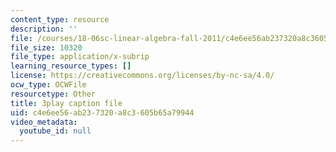 ```yaml
---
content_type: resource
description: ''
file: /courses/18-06sc-linear-algebra-fall-2011/c4e6ee56ab237320a8c3605b65a79944_BaBoztM9Q1w.srt
file_size: 10320
file_type: application/x-subrip
learning_resource_types: []
license: https://creativecommons.org/licenses/by-nc-sa/4.0/
ocw_type: OCWFile
resourcetype: Other
title: 3play caption file
uid: c4e6ee56-ab23-7320-a8c3-605b65a79944
video_metadata:
  youtube_id: null
---
```

